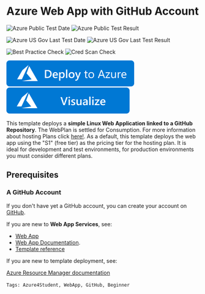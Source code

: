 # Azure Web App with GitHub Account

![Azure Public Test Date](https://azurequickstartsservice.blob.core.windows.net/badges/201-web-app-github-deploy/PublicLastTestDate.svg)
![Azure Public Test Result](https://azurequickstartsservice.blob.core.windows.net/badges/201-web-app-github-deploy/PublicDeployment.svg)

![Azure US Gov Last Test Date](https://azurequickstartsservice.blob.core.windows.net/badges/201-web-app-github-deploy/FairfaxLastTestDate.svg)
![Azure US Gov Last Test Result](https://azurequickstartsservice.blob.core.windows.net/badges/201-web-app-github-deploy/FairfaxDeployment.svg)

![Best Practice Check](https://azurequickstartsservice.blob.core.windows.net/badges/201-web-app-github-deploy/BestPracticeResult.svg)
![Cred Scan Check](https://azurequickstartsservice.blob.core.windows.net/badges/201-web-app-github-deploy/CredScanResult.svg)

[![Deploy To Azure](https://raw.githubusercontent.com/Azure/azure-quickstart-templates/master/1-CONTRIBUTION-GUIDE/images/deploytoazure.svg?sanitize=true)](https://portal.azure.com/#create/Microsoft.Template/uri/https%3A%2F%2Fraw.githubusercontent.com%2FAzure%2Fazure-quickstart-templates%2Fmaster%2F201-web-app-github-deploy%2Fazuredeploy.json)
[![Visualize](https://raw.githubusercontent.com/Azure/azure-quickstart-templates/master/1-CONTRIBUTION-GUIDE/images/visualizebutton.svg?sanitize=true)](http://armviz.io/#/?load=https%3A%2F%2Fraw.githubusercontent.com%2FAzure%2Fazure-quickstart-templates%2Fmaster%2F201-web-app-github-deploy%2Fazuredeploy.json)

This template deploys a **simple Linux Web Application linked to a GitHub
Repository**. The WebPlan is settled for Consumption. For more information about
hosting Plans click
[here!](https://azure.microsoft.com/pricing/details/app-service/linux/). As a
default, this template deploys the web app using the "S1" (free tier) as the
pricing tier for the hosting plan. It is ideal for development and test
environments, for production environments you must consider different plans.

## Prerequisites

### A GitHub Account

If you don't have yet a GitHub account, you can create your account on
[GitHub](https://github.com/).

If you are new to **Web App Services**, see:

- [Web App](https://azure.microsoft.com/services/app-service/web/)
- [Web App Documentation](https://docs.microsoft.com/azure/app-service/).
- [Template reference](https://docs.microsoft.com/azure/templates/microsoft.compute/allversions)

If you are new to template deployment, see:

[Azure Resource Manager documentation](https://docs.microsoft.com/azure/azure-resource-manager/)

`Tags: Azure4Student, WebApp, GitHub, Beginner`
